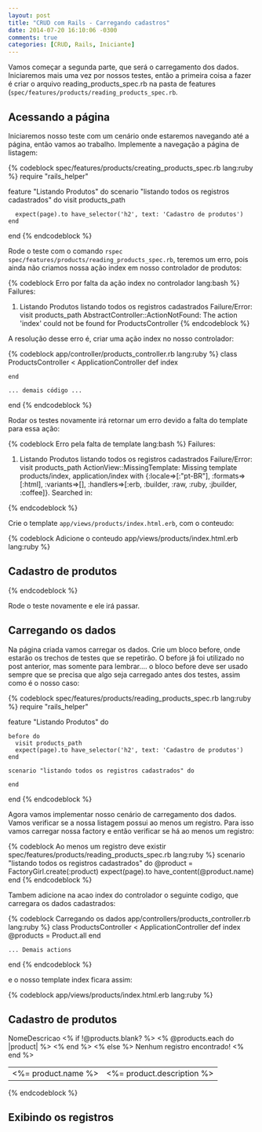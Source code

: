 ```yaml
---
layout: post
title: "CRUD com Rails - Carregando cadastros"
date: 2014-07-20 16:10:06 -0300
comments: true
categories: [CRUD, Rails, Iniciante]
---
```


Vamos começar a segunda parte, que será o carregamento dos dados. Iniciaremos mais
uma vez por nossos testes, então a primeira coisa a fazer é criar o arquivo reading_products_spec.rb
na pasta de features (``spec/features/products/reading_products_spec.rb``.

## Acessando a página
Iniciaremos nosso teste com um cenário onde estaremos navegando até a página,
então vamos ao trabalho. Implemente a navegação a página de listagem:

{% codeblock spec/features/products/creating_products_spec.rb lang:ruby %}
  require "rails_helper"

  feature "Listando Produtos" do
    scenario "listando todos os registros cadastrados" do
      visit products_path

      expect(page).to have_selector('h2', text: 'Cadastro de produtos')
    end
  end
{% endcodeblock %}

Rode o teste com o comando ``rspec spec/features/products/reading_products_spec.rb``,
teremos um erro, pois ainda não criamos nossa ação index em nosso controlador de
produtos:

{% codeblock Erro por falta da ação index no controlador lang:bash %}
  Failures:

  1) Listando Produtos listando todos os registros cadastrados
     Failure/Error: visit products_path
     AbstractController::ActionNotFound:
       The action 'index' could not be found for ProductsController
{% endcodeblock %}

A resolução desse erro é, criar uma ação index no nosso controlador:

{% codeblock app/controller/products_controller.rb lang:ruby %}
  class ProductsController < ApplicationController
    def index

    end

    ... demais código ...

  end
{% endcodeblock %}

Rodar os testes novamente irá retornar um erro devido a falta do template para
essa ação:

{% codeblock Erro pela falta de template lang:bash %}
  Failures:

  1) Listando Produtos listando todos os registros cadastrados
     Failure/Error: visit products_path
     ActionView::MissingTemplate:
       Missing template products/index, application/index with {:locale=>[:"pt-BR"], :formats=>[:html], :variants=>[], :handlers=>[:erb, :builder, :raw, :ruby, :jbuilder, :coffee]}. Searched in:

{% endcodeblock %}

Crie o template ``app/views/products/index.html.erb``, com o conteudo:

{% codeblock Adicione o conteudo app/views/products/index.html.erb lang:ruby %}
  <h2>Cadastro de produtos</h2>
{% endcodeblock %}

Rode o teste novamente e ele irá passar.

## Carregando os dados

Na página criada vamos carregar os dados. Crie um bloco before, onde estarão os
trechos de testes que se repetirão. O before já foi utilizado no post anterior,
mas somente para lembrar.... o bloco before deve ser usado sempre que se precisa
que algo seja carregado antes dos testes, assim como é o nosso caso:

{% codeblock spec/features/products/reading_products_spec.rb lang:ruby %}
  require "rails_helper"

  feature "Listando Produtos" do

    before do
      visit products_path
      expect(page).to have_selector('h2', text: 'Cadastro de produtos')
    end

    scenario "listando todos os registros cadastrados" do

    end
  end
{% endcodeblock %}

Agora vamos implementar nosso cenário de carregamento dos dados. Vamos verificar
se a nossa listagem possui ao menos um registro. Para isso vamos carregar nossa
factory e então verificar se há ao menos um registro:

{% codeblock Ao menos um registro deve existir spec/features/products/reading_products_spec.rb lang:ruby %}
  scenario "listando todos os registros cadastrados" do
    @product = FactoryGirl.create(:product)
    expect(page).to have_content(@product.name)
  end
{% endcodeblock %}

Tambem adicione na acao index do controlador o seguinte codigo, que carregara os
dados cadastrados:

{% codeblock Carregando os dados app/controllers/products_controller.rb lang:ruby %}
  class ProductsController < ApplicationController
    def index
      @products = Product.all
    end

    ... Demais actions

  end
{% endcodeblock %}

 e o nosso template index ficara assim:

{% codeblock app/views/products/index.html.erb lang:ruby %}
  <h2>Cadastro de produtos</h2>

  <table>
    <thead>
      <tr>Nome</tr>
      <tr>Descricao</tr>
    </thead>
    <tbody>
      <% if !@products.blank? %>
        <% @products.each do |product| %>
          <tr>
            <td><%= product.name %></td>
            <td><%= product.description %></td>
          </tr>
        <% end %>
      <% else %>
        Nenhum registro encontrado!
      <% end %>
    </tbody>
  </table>
{% endcodeblock %}

## Exibindo os registros

